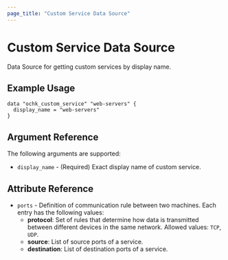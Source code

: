 ```yaml
---
page_title: "Custom Service Data Source"
---
```


# Custom Service Data Source

Data Source for getting custom services by display name.

## Example Usage

```hcl
data "ochk_custom_service" "web-servers" {
  display_name = "web-servers"
}
```

## Argument Reference

The following arguments are supported:

* `display_name` - (Required) Exact display name of custom service.

## Attribute Reference

* `ports` - Definition of communication rule between two machines.
  Each entry has the following values:
  * **protocol**: Set of rules that determine how data is transmitted between different devices in the same network. Allowed values: `TCP`, `UDP`.
  * **source**: List of source ports of a service.
  * **destination**: List of destination ports of a service.
 
